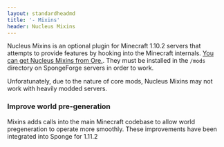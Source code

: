 ```yaml
---
layout: standardheadmd
title: '- Mixins'
header: Nucleus Mixins
---
```


Nucleus Mixins is an optional plugin for Minecraft 1.10.2 servers that attempts to provide features by hooking into the Minecraft
internals. [You can get Nucleus Mixins from Ore.](https://ore.spongepowered.org/Nucleus/Nucleus-Mixins). They must be installed in the
`/mods` directory on SpongeForge servers in order to work.

Unforatunately, due to the nature of core mods, Nucleus Mixins may not work with heavily modded servers.

### Improve world pre-generation

Mixins adds calls into the main Minecraft codebase to allow world pregeneration to operate more smoothly. These improvements have been
integrated into Sponge for 1.11.2

